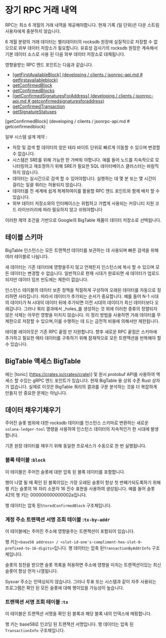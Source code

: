 # 장기 RPC 거래 내역
RPC는 최소 6 개월의 거래 내역을 제공해야합니다.  현재 기록 (일 단위)은 다운 스트림 사용자에게 충분하지 않습니다.

6 개월 분량의 거래 데이터는 밸리데이터의 rocksdb 원장에 실질적으로 저장할 수 없으므로 외부 데이터 저장소가 필요합니다.   유효성 검사기의 rocksdb 원장은 계속해서 기본 데이터 소스로 사용 된 다음 외부 데이터 저장소로 대체됩니다.

영향을받는 RPC 엔드 포인트는 다음과 같습니다.
* [\[getFirstAvailableBlock\] (developing / clients / jsonrpc-api.md # getfirstavailableblock)](developing/clients/jsonrpc-api.md#getfirstavailableblock)
* [getConfirmedBlock](developing/clients/jsonrpc-api.md#getconfirmedblock)
* [getConfirmedBlocks](developing/clients/jsonrpc-api.md#getconfirmedblocks)
* [\[getConfirmedSignaturesForAddress\] (developing / clients / jsonrpc-api.md # getconfirmedsignaturesforaddress)](developing/clients/jsonrpc-api.md#getconfirmedsignaturesforaddress)
* [getConfirmedTransaction](developing/clients/jsonrpc-api.md#getconfirmedtransaction)
* [getSignatureStatuses](developing/clients/jsonrpc-api.md#getsignaturestatuses)

\[getConfirmedBlock\] (developing / clients / jsonrpc-api.md # getconfirmedblock)

일부 시스템 설계 제약 :
* 저장 및 검색 할 데이터의 양은 테라 바이트 단위로 빠르게 이동할 수 있으며 변경할 수 없습니다.
* 시스템은 SRE를 위해 가능한 한 가벼워 야합니다.  예를 들어 노드를 지속적으로 모니터링하고 재조정하기 위해 SRE가 필요한 SQL 데이터베이스 클러스터는 바람직하지 않습니다.
* 데이터는 실시간으로 검색 할 수 있어야합니다. 실행하는 데 몇 분 또는 몇 시간이 걸리는 일괄 쿼리는 허용되지 않습니다.
* 데이터를 전 세계에 쉽게 복제하여이를 활용할 RPC 엔드 포인트와 함께 배치 할 수 있습니다.
* 외부 데이터 저장소와의 인터페이스는 위험하고 가볍게 사용되는 커뮤니티 지원 코드 라이브러리에 따라 필요하지 않고 쉬워야합니다

이러한 제약 조건을 기반으로 Google의 BigTable 제품이 데이터 저장소로 선택됩니다.

## 테이블 스키마
BigTable 인스턴스는 모든 트랜잭션 데이터를 보관하는 데 사용되며 빠른 검색을 위해 여러 테이블로 나뉩니다.

새 데이터는 기존 데이터에 영향을주지 않고 언제든지 인스턴스에 복사 할 수 있으며 모든 데이터는 변경할 수 없습니다.  일반적으로 현재 시대가 완료되면 새 데이터가 업로드되지만 데이터 덤프 빈도에는 제한이 없습니다.

인스턴스 테이블의 데이터 보존 정책을 적절하게 구성하여 오래된 데이터를 자동으로 정리하면 사라집니다.  따라서 데이터가 추가되는 순서가 중요합니다.  예를 들어 N-1 시대의 데이터가 N 시대의 데이터 뒤에 추가되면 이전 시대의 데이터가 최신 데이터보다 오래갑니다.  그러나 쿼리 결과에서 _holes_를 생성하는 것 외에 이러한 종류의 정렬되지 않은 삭제는 아무런 영향을 미치지 않습니다.  이 정리 방법을 사용하면 거래 데이터를 무제한으로 저장할 수 있으며,이를 수행하는 데 드는 금전적 비용에 의해서만 제한됩니다.

테이블 레이아웃은 기존 RPC 끝점 만 지원합니다.  향후 새로운 RPC 끝점은 스키마에 추가하고 필요한 메타 데이터를 구축하기 위해 잠재적으로 모든 트랜잭션을 반복해야 할 수 있습니다.

## BigTable 액세스 BigTable
에는 \[tonic\] (https://crates.io/crates/crate)] 및 원시 protobuf API를 사용하여 액세스 할 수있는 gRPC 엔드 포인트가 있습니다. 현재 BigTable 용 상위 수준 Rust 상자가 없습니다.  실제로 이것은 BigTable 쿼리의 결과를 구문 분석하는 것을 더 복잡하게 만들지 만 중요한 문제는 아닙니다.

## 데이터 채우기채우기
주어진 슬롯 범위에 대한 rocksdb 데이터를 인스턴스 스키마로 변환하는 새로운`solana-ledger-tool` 명령을 사용하여 인스턴스 데이터의 지속적인가 한 시대에 발생합니다.

기존 원장 데이터를 채우기 위해 동일한 프로세스가 수동으로 한 번 실행됩니다.

### 블록 테이블 :`block`

이 테이블은 주어진 슬롯에 대한 압축 된 블록 데이터를 포함합니다.

행이 나열 될 때 확인 된 블록이있는 가장 오래된 슬롯이 항상 첫 번째가되도록하기 위해 행 키는 슬롯의 16 자리 소문자 16 진수 표현을 사용하여 생성됩니다.  예를 들어 슬롯 42의 행 키는 000000000000002a입니다.

행 데이터는 압축 된`StoredConfirmedBlock` 구조체입니다.


### 계정 주소 트랜잭션 서명 조회 테이블 :`tx-by-addr`

이 테이블에는 주어진 주소에 영향을주는 트랜잭션이 포함되어 있습니다.

행 키는`<base58
address> / <slot-id-one's-compliment-hex-slot-0-prefixed-to-16-digits>`입니다.  행 데이터는 압축 된`TransactionByAddrInfo` 구조체입니다.

슬롯의 칭찬을 받으면 슬롯 목록을 허용하면 주소에 영향을 미치는 트랜잭션이있는 최신 슬롯이 항상 먼저 나열됩니다.

Sysvar 주소는 인덱싱되지 않습니다.  그러나 투표 또는 시스템과 같이 자주 사용되는 프로그램은 확인 된 모든 슬롯에 대해 행이있을 가능성이 높습니다.

### 트랜잭션 서명 조회 테이블 :`tx`

이 테이블은 트랜잭션 서명을 확인 된 블록과 해당 블록 내의 인덱스에 매핑합니다.

행 키는 base58로 인코딩 된 트랜잭션 서명입니다. 행 데이터는 압축 된`TransactionInfo` 구조체입니다.
